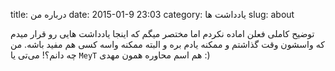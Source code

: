 title:  درباره من
date: 2015-01-9 23:03
category: یادداشت ها
slug: about

توضیح کاملی فعلن اماده نکردم اما مختصر میگم که اینجا یادداشت هایی رو قرار میدم که واسشون وقت گذاشتم 
و ممکنه یادم بره و البته ممکنه واسه کسی هم مفید باشه. من چه دانم؟!
می‌تی یا `MeyT` هم اسم محاوره همون مهدی :)


